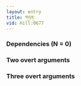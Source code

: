```yaml
---
layout: entry
title: གཏན་
vid: Hill:0677
---
```

### Dependencies (N = 0)


### Two overt arguments


### Three overt arguments
